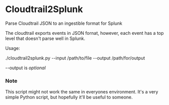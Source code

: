 # Cloudtrail2Splunk

Parse Cloudtrail JSON to an ingestible format for Splunk

The cloudtrail exports events in JSON fornat, however, each event has a top level that doesn't parse well in Splunk.

Usage:

./cloudtrail2splunk.py --input /path/to/file --output /path/for/output

--output is _optional_

### Note

This script might not work the same in everyones environment. It's a very simple Python script, but hopefully it'll be useful to someone.
